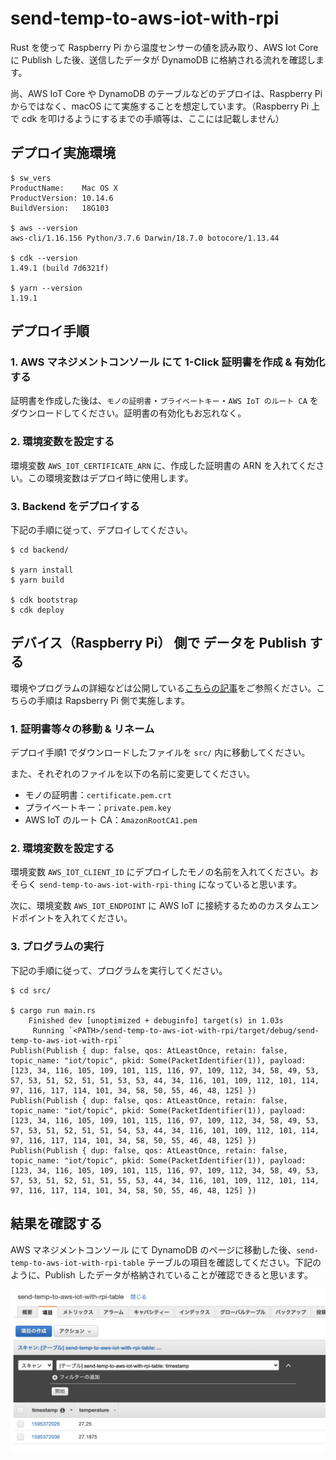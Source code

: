 # send-temp-to-aws-iot-with-rpi

Rust を使って Raspberry Pi から温度センサーの値を読み取り、AWS Iot Core に Publish した後、送信したデータが DynamoDB に格納される流れを確認します。

尚、AWS IoT Core や DynamoDB のテーブルなどのデプロイは、Raspberry Pi からではなく、macOS にて実施することを想定しています。（Raspberry Pi 上で cdk を叩けるようにするまでの手順等は、ここには記載しません）

## デプロイ実施環境

```
$ sw_vers
ProductName:	Mac OS X
ProductVersion:	10.14.6
BuildVersion:	18G103

$ aws --version
aws-cli/1.16.156 Python/3.7.6 Darwin/18.7.0 botocore/1.13.44

$ cdk --version
1.49.1 (build 7d6321f)

$ yarn --version
1.19.1
```

## デプロイ手順

### 1. AWS マネジメントコンソール にて 1-Click 証明書を作成 & 有効化する

証明書を作成した後は、`モノの証明書`・`プライベートキー`・`AWS IoT のルート CA` をダウンロードしてください。証明書の有効化もお忘れなく。

### 2. 環境変数を設定する

環境変数 `AWS_IOT_CERTIFICATE_ARN` に、作成した証明書の ARN を入れてください。この環境変数はデプロイ時に使用します。

### 3. Backend をデプロイする

下記の手順に従って、デプロイしてください。

```
$ cd backend/

$ yarn install
$ yarn build

$ cdk bootstrap
$ cdk deploy
```

## デバイス（Raspberry Pi） 側で データを Publish する

環境やプログラムの詳細などは公開している[こちらの記事](https://dev.classmethod.jp/articles/rust-rpi-publish-temp-to-aws-iot/)をご参照ください。こちらの手順は Rapsberry Pi 側で実施します。

### 1. 証明書等々の移動 & リネーム

デプロイ手順1 でダウンロードしたファイルを `src/` 内に移動してください。

また、それぞれのファイルを以下の名前に変更してください。
* モノの証明書：`certificate.pem.crt`
* プライベートキー：`private.pem.key`
* AWS IoT のルート CA：`AmazonRootCA1.pem`

### 2. 環境変数を設定する

環境変数 `AWS_IOT_CLIENT_ID` にデプロイしたモノの名前を入れてください。おそらく `send-temp-to-aws-iot-with-rpi-thing` になっていると思います。

次に、環境変数 `AWS_IOT_ENDPOINT` に AWS IoT に接続するためのカスタムエンドポイントを入れてください。

### 3. プログラムの実行

下記の手順に従って、プログラムを実行してください。

```
$ cd src/

$ cargo run main.rs
    Finished dev [unoptimized + debuginfo] target(s) in 1.03s
     Running `<PATH>/send-temp-to-aws-iot-with-rpi/target/debug/send-temp-to-aws-iot-with-rpi`
Publish(Publish { dup: false, qos: AtLeastOnce, retain: false, topic_name: "iot/topic", pkid: Some(PacketIdentifier(1)), payload: [123, 34, 116, 105, 109, 101, 115, 116, 97, 109, 112, 34, 58, 49, 53, 57, 53, 51, 52, 51, 51, 53, 53, 44, 34, 116, 101, 109, 112, 101, 114, 97, 116, 117, 114, 101, 34, 58, 50, 55, 46, 48, 125] })
Publish(Publish { dup: false, qos: AtLeastOnce, retain: false, topic_name: "iot/topic", pkid: Some(PacketIdentifier(1)), payload: [123, 34, 116, 105, 109, 101, 115, 116, 97, 109, 112, 34, 58, 49, 53, 57, 53, 51, 52, 51, 51, 54, 53, 44, 34, 116, 101, 109, 112, 101, 114, 97, 116, 117, 114, 101, 34, 58, 50, 55, 46, 48, 125] })
Publish(Publish { dup: false, qos: AtLeastOnce, retain: false, topic_name: "iot/topic", pkid: Some(PacketIdentifier(1)), payload: [123, 34, 116, 105, 109, 101, 115, 116, 97, 109, 112, 34, 58, 49, 53, 57, 53, 51, 52, 51, 51, 55, 53, 44, 34, 116, 101, 109, 112, 101, 114, 97, 116, 117, 114, 101, 34, 58, 50, 55, 46, 48, 125] })
```

## 結果を確認する

AWS マネジメントコンソール にて DynamoDB のページに移動した後、`send-temp-to-aws-iot-with-rpi-table` テーブルの項目を確認してください。下記のように、Publish したデータが格納されていることが確認できると思います。

![テーブル項目確認](./table.png)

